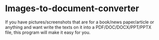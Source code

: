 # Images-to-document-converter
If you have pictures/screenshots that are for a book/news paper/article or anything and want write the texts on it into a PDF/DOC/DOCX/PPT/PPTX file, this program will make it easy for you.

